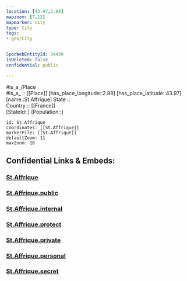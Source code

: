 ```yaml
---
location: [43.97,2.88] 
mapzoom: [7,12] 
mapmarker: city 
type: City
tags:
- geo/City


SpocWebEntityId: 34430
isDeleted: false
confidential: public

---
```

#is_a_/Place  
#is_a_ :: [[Place]] 
[has_place_longitude::2.88] 
[has_place_latitude::43.97] 
[name::St.Affrique] 
State ::  
Country :: [[France]]  
[StateId::] 
[Population::] 



```leaflet
id: St.Affrique
coordinates: [[St.Affrique]] 
markerFile: [[St.Affrique]] 
defaultZoom: 11 
maxZoom: 18
```


## Confidential Links & Embeds: 

### [St.Affrique](/_Standards/Earth/Continent/Europe/Europe~West/France/regions~France/Occitanie/departments~Occitanie/Aveyron/communes~Aveyron/Millau/cities~Millau/St.Affrique.md) 

### [St.Affrique.public](/_public/Earth/Continent/Europe/Europe~West/France/regions~France/Occitanie/departments~Occitanie/Aveyron/communes~Aveyron/Millau/cities~Millau/St.Affrique.public.md) 

### [St.Affrique.internal](/_internal/Earth/Continent/Europe/Europe~West/France/regions~France/Occitanie/departments~Occitanie/Aveyron/communes~Aveyron/Millau/cities~Millau/St.Affrique.internal.md) 

### [St.Affrique.protect](/_protect/Earth/Continent/Europe/Europe~West/France/regions~France/Occitanie/departments~Occitanie/Aveyron/communes~Aveyron/Millau/cities~Millau/St.Affrique.protect.md) 

### [St.Affrique.private](/_private/Earth/Continent/Europe/Europe~West/France/regions~France/Occitanie/departments~Occitanie/Aveyron/communes~Aveyron/Millau/cities~Millau/St.Affrique.private.md) 

### [St.Affrique.personal](/_personal/Earth/Continent/Europe/Europe~West/France/regions~France/Occitanie/departments~Occitanie/Aveyron/communes~Aveyron/Millau/cities~Millau/St.Affrique.personal.md) 

### [St.Affrique.secret](/_secret/Earth/Continent/Europe/Europe~West/France/regions~France/Occitanie/departments~Occitanie/Aveyron/communes~Aveyron/Millau/cities~Millau/St.Affrique.secret.md)

